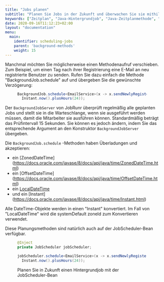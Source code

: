```yaml
---
title: "Jobs planen"
subtitle: "Planen Sie Jobs in der Zukunft und überwachen Sie sie mithilfe des Dashboards."
keywords: ["Zeitplan", "Java-Hintergrundjob", "Java-Zeitplanmethode", "Java-Zeitplan-Hintergrundjob"]
date: 2020-09-16T11:12:23+02:00
layout: "documentation"
menu: 
  main: 
    identifier: scheduling-jobs
    parent: 'background-methods'
    weight: 15
---
```

Manchmal möchten Sie möglicherweise einen Methodenaufruf verschieben. Zum Beispiel, um einen Tag nach ihrer Registrierung eine E-Mail an neu registrierte Benutzer zu senden. Rufen Sie dazu einfach die Methode "BackgroundJob.schedule" auf und übergeben Sie die gewünschte Verzögerung:

<figure>

```java
BackgroundJob.schedule<EmailService>(x -> x.sendNewlyRegisteredEmail(), 
  Instant.now().plusHours(24));
```
</figure>

Der `BackgroundJobServer` von JobRunr überprüft regelmäßig alle geplanten Jobs und stellt sie in die Warteschlange, wenn sie ausgeführt werden müssen, damit die Mitarbeiter sie ausführen können. Standardmäßig beträgt das Prüfintervall 15 Sekunden. Sie können es jedoch ändern, indem Sie das entsprechende Argument an den Konstruktor `BackgroundJobServer` übergeben.

Die `BackgroundJob.schedule` -Methoden haben Überladungen und akzeptieren:

- ein [ZonedDateTime] (https://docs.oracle.com/javase/8/docs/api/java/time/ZonedDateTime.html)
- ein [OffsetDateTime] (https://docs.oracle.com/javase/8/docs/api/java/time/OffsetDateTime.html)
- ein [LocalDateTime](https://docs.oracle.com/javase/8/docs/api/java/time/LocalDateTime.html)
- und ein [Instant] (https://docs.oracle.com/javase/8/docs/api/java/time/Instant.html)

Alle DateTime-Objekte werden in einen "Instant" konvertiert. Im Fall von "LocalDateTime" wird die systemDefault zoneId zum Konvertieren verwendet.

Diese Planungsmethoden sind natürlich auch auf der JobScheduler-Bean verfügbar.

<figure>

```java
@Inject
private JobScheduler jobScheduler;

jobScheduler.schedule<EmailService>(x -> x.sendNewlyRegisteredEmail(), 
  Instant.now().plusHours(24));
```
<figcaption> Planen Sie in Zukunft einen Hintergrundjob mit der JobScheduler-Bean </figcaption>
</figure>